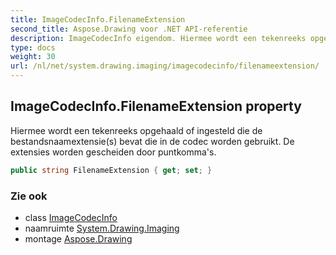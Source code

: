 ```yaml
---
title: ImageCodecInfo.FilenameExtension
second_title: Aspose.Drawing voor .NET API-referentie
description: ImageCodecInfo eigendom. Hiermee wordt een tekenreeks opgehaald of ingesteld die de bestandsnaamextensies bevat die in de codec worden gebruikt. De extensies worden gescheiden door puntkommas.
type: docs
weight: 30
url: /nl/net/system.drawing.imaging/imagecodecinfo/filenameextension/
---
```

## ImageCodecInfo.FilenameExtension property

Hiermee wordt een tekenreeks opgehaald of ingesteld die de bestandsnaamextensie(s) bevat die in de codec worden gebruikt. De extensies worden gescheiden door puntkomma's.

```csharp
public string FilenameExtension { get; set; }
```

### Zie ook

* class [ImageCodecInfo](../)
* naamruimte [System.Drawing.Imaging](../../imagecodecinfo/)
* montage [Aspose.Drawing](../../../)


